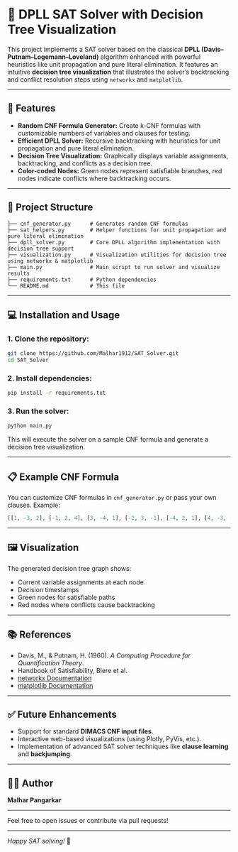 
# 🧠 DPLL SAT Solver with Decision Tree Visualization

This project implements a SAT solver based on the classical **DPLL (Davis–Putnam–Logemann–Loveland)** algorithm enhanced with powerful heuristics like unit propagation and pure literal elimination. It features an intuitive **decision tree visualization** that illustrates the solver’s backtracking and conflict resolution steps using `networkx` and `matplotlib`.

---

## 🚀 Features

- **Random CNF Formula Generator:** Create k-CNF formulas with customizable numbers of variables and clauses for testing.
- **Efficient DPLL Solver:** Recursive backtracking with heuristics for unit propagation and pure literal elimination.
- **Decision Tree Visualization:** Graphically displays variable assignments, backtracking, and conflicts as a decision tree.
- **Color-coded Nodes:** Green nodes represent satisfiable branches, red nodes indicate conflicts where backtracking occurs.

---

## 📁 Project Structure

```
├── cnf_generator.py      # Generates random CNF formulas
├── sat_helpers.py        # Helper functions for unit propagation and pure literal elimination
├── dpll_solver.py        # Core DPLL algorithm implementation with decision tree support
├── visualization.py      # Visualization utilities for decision tree using networkx & matplotlib
├── main.py               # Main script to run solver and visualize results
├── requirements.txt      # Python dependencies
└── README.md             # This file
```

---

## 💻 Installation and Usage

### 1. Clone the repository:

```bash
git clone https://github.com/Malhar1912/SAT_Solver.git
cd SAT_Solver
```

### 2. Install dependencies:

```bash
pip install -r requirements.txt
```

### 3. Run the solver:

```bash
python main.py
```

This will execute the solver on a sample CNF formula and generate a decision tree visualization.

---

## 📋 Example CNF Formula

You can customize CNF formulas in `cnf_generator.py` or pass your own clauses. Example:

```python
[[1, -3, 2], [-1, 2, 4], [3, -4, 1], [-2, 3, -1], [-4, 2, 1], [4, -3, -2]]
```

---

## 🖼️ Visualization

The generated decision tree graph shows:

- Current variable assignments at each node
- Decision timestamps
- Green nodes for satisfiable paths
- Red nodes where conflicts cause backtracking

---

## 📚 References

- Davis, M., & Putnam, H. (1960). *A Computing Procedure for Quantification Theory*.
- Handbook of Satisfiability, Biere et al.
- [networkx Documentation](https://networkx.org/)
- [matplotlib Documentation](https://matplotlib.org/)

---

## ✅ Future Enhancements

- Support for standard **DIMACS CNF input files**.
- Interactive web-based visualizations (using Plotly, PyVis, etc.).
- Implementation of advanced SAT solver techniques like **clause learning** and **backjumping**.

---

## 🧑‍💻 Author

**Malhar Pangarkar**

---

Feel free to open issues or contribute via pull requests!

---

*Happy SAT solving!* 🎉

